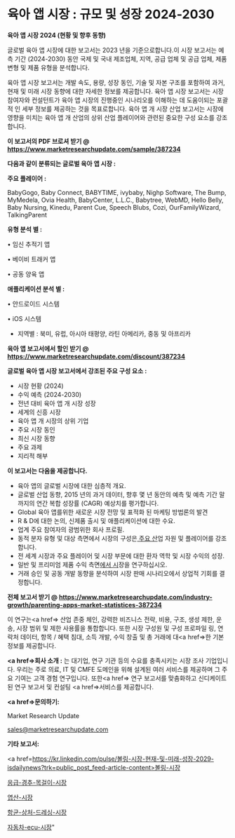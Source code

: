 # 육아 앱 시장 : 규모 및 성장 2024-2030

<strong>육아 앱 시장 2024 (현황 및 향후 동향)</strong>

글로벌 육아 앱 시장에 대한 보고서는 2023 년을 기준으로합니다.이 시장 보고서는 예측 기간 (2024-2030) 동안 국제 및 국내 제조업체, 지역, 공급 업체 및 공급 업체, 제품 변형 및 제품 유형을 분석합니다.

육아 앱 시장 보고서는 개발 속도, 용량, 성장 동인, 기술 및 자본 구조를 포함하여 과거, 현재 및 미래 시장 동향에 대한 자세한 정보를 제공합니다. 육아 앱 시장 보고서는 시장 참여자와 컨설턴트가 육아 앱 시장의 진행중인 시나리오를 이해하는 데 도움이되는 포괄적 인 세부 정보를 제공하는 것을 목표로합니다. 육아 앱 개 시장 산업 보고서는 시장에 영향을 미치는 육아 앱 개 산업의 상위 산업 플레이어와 관련된 중요한 구성 요소를 강조합니다.



<strong>이 보고서의 PDF 브로셔 받기 @ <a href=https://www.marketresearchupdate.com/sample/387234>https://www.marketresearchupdate.com/sample/387234</a></strong>



<strong>다음과 같이 분류되는 글로벌 육아 앱 시장 :</strong>



<strong>주요 플레이어 :</strong>

BabyGogo, Baby Connect, BABYTIME, ivybaby, Nighp Software, The Bump, MyMedela, Ovia Health, BabyCenter, L.L.C., Babytree, WebMD, Hello Belly, Baby Nursing, Kinedu, Parent Cue, Speech Blubs, Cozi, OurFamilyWizard, TalkingParent



<strong>유형 분석 별 :</strong>

• 임신 추적기 앱

• 베이비 트래커 앱

• 공동 양육 앱



<strong>애플리케이션 분석 별 :</strong>

• 안드로이드 시스템

• iOS 시스템

<ul>
  <li>지역별 : 북미, 유럽, 아시아 태평양, 라틴 아메리카, 중동 및 아프리카</li>
</ul>


<strong>육아 앱 보고서에서 할인 받기 @ <a href=https://www.marketresearchupdate.com/discount/387234>https://www.marketresearchupdate.com/discount/387234</a></strong>



<strong>글로벌 육아 앱 시장 보고서에서 강조된 주요 구성 요소 :</strong>
<ul>
  <li>시장 현황 (2024)</li>
  <li>수익 예측 (2024-2030)</li>
  <li>전년 대비 육아 앱 개 시장 성장</li>
  <li>세계의 신흥 시장</li>
  <li>육아 앱 개 시장의 상위 기업</li>
  <li>주요 시장 동인</li>
  <li>최신 시장 동향</li>
  <li>주요 과제</li>
  <li>지리적 해부</li>
</ul>


<strong>이 보고서는 다음을 제공합니다.</strong>
<ul>
  <li>육아 앱의 글로벌 시장에 대한 심층적 개요.</li>
  <li>글로벌 산업 동향, 2015 년의 과거 데이터, 향후 몇 년 동안의 예측 및 예측 기간 말까지의 연간 복합 성장률 (CAGR) 예상치를 평가합니다.</li>
  <li>Global 육아 앱를위한 새로운 시장 전망 및 표적화 된 마케팅 방법론의 발견</li>
  <li>R &amp; D에 대한 논의, 신제품 출시 및 애플리케이션에 대한 수요.</li>
  <li>업계 주요 참여자의 광범위한 회사 프로필.</li>
  <li>동적 분자 유형 및 대상 측면에서 시장의 구성은<a href=> 주요 산</a>업 자원 및 플레이어를 강조합니다.</li>
  <li>전 세계 시장과 주요 플레이어 및 시장 부문에 대한 환자 역학 및 시장 수익의 성장.</li>
  <li>일반 및 프리미엄 제품 수익 측면<a href=>에서 시</a>장을 연구하십시오.</li>
  <li>거래 승인 및 공동 개발 동향을 분석하여 시장 판매 시나리오에서 상업적 기회를 결정합니다.</li>
</ul>



<strong>전체 보고서 받기 @ <a href=https://www.marketresearchupdate.com/industry-growth/parenting-apps-market-statistices-387234>https://www.marketresearchupdate.com/industry-growth/parenting-apps-market-statistices-387234</a></strong>

이 연구는<a href=> 산업 존중</a> 체인, 강력한 비즈니스 전략, 비용, 구조, 생성 제한, 운송, 시장 범위 및 제한 사용률을 통합합니다. 또한 시장 구성원 및 구성 프로파일 링, 연락처 데이터, 항목 / 혜택 침대, 소득 개발, 수익 창출 및 총 거래에 대<a href=>한 기본 </a>정보를 제공합니다.



<strong><a href=>회사 소</a>개 :</strong>
는 대기업, 연구 기관 등의 수요를 충족시키는 시장 조사 기업입니다. 우리는 주로 의료, IT 및 CMFE 도메인을 위해 설계된 여러 서비스를 제공하며 그 주요 기여는 고객 경험 연구입니다. 또한<a href=> 연구 보</a>고서를 맞춤화하고 신디케이트 된 연구 보고서 및 컨설팅 <a href=>서비스</a>를 제공합니다.



<strong><a href=>문의하기:</a></strong>

Market Research Update

sales@marketresearchupdate.com



<strong>기타 보고서:</strong>

<a href=https://kr.linkedin.com/pulse/볼링-시장-현재-및-미래-성장-2029-isdailynews?trk=public_post_feed-article-content>볼링-시장</a>

<a href=https://www.linkedin.com/pulse/응급-경추-목걸이-시장-진입-전략-및-위험-평가2029년-trend-tracking-tips-360-analysis-7khjf/>응급-경추-목걸이-시장</a>

<a href=https://www.linkedin.com/pulse/엽산-시장-동향-및-성장-전망-market-matrix-musings-analysis-uvohf/>엽산-시장</a>

<a href=https://www.linkedin.com/pulse/항균-상처-드레싱-시장-경쟁-분석-및-성장-잠재력-2029-data-dive-diaries-24-analysis-om2zf/>항균-상처-드레싱-시장</a>

<a href=https://www.linkedin.com/pulse/자동차-ecu-시장-세분화-연구-및-목표-고객2030년-consumer-connection-compendium-ana-dx13c/>자동차-ecu-시장</a>"
